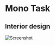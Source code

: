 # Mono Task

## Interior design

![Screenshot](https://user-images.githubusercontent.com/101954795/185225676-801be8b3-f456-45e9-b16b-8e0b3ea6a055.png)
